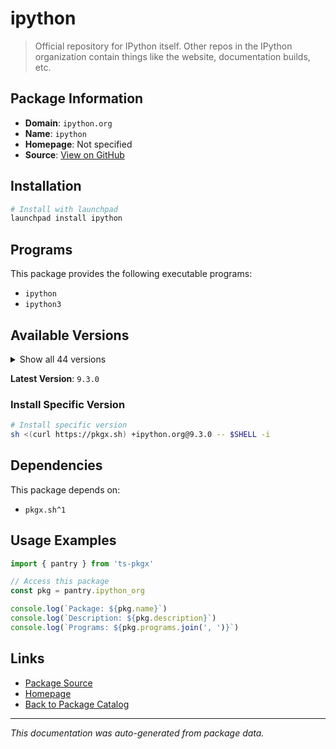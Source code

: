 # ipython

> Official repository for IPython itself. Other repos in the IPython organization contain things like the website, documentation builds, etc.

## Package Information

- **Domain**: `ipython.org`
- **Name**: `ipython`
- **Homepage**: Not specified
- **Source**: [View on GitHub](https://github.com/pkgxdev/pantry/tree/main/projects/ipython.org/package.yml)

## Installation

```bash
# Install with launchpad
launchpad install ipython
```

## Programs

This package provides the following executable programs:

- `ipython`
- `ipython3`

## Available Versions

<details>
<summary>Show all 44 versions</summary>

- `9.3.0`, `9.2.0`, `9.1.0`, `9.0.2`, `9.0.1`
- `9.0.0`, `8.37.0`, `8.36.0`, `8.35.0`, `8.34.0`
- `8.33.0`, `8.32.0`, `8.31.0`, `8.30.0`, `8.29.0`
- `8.28.0`, `8.27.0`, `8.26.0`, `8.25.0`, `8.24.0`
- `8.23.0`, `8.22.2`, `8.22.1`, `8.22.0`, `8.21.0`
- `8.20.0`, `8.19.1`, `8.19.0`, `8.18.1`, `8.18.0`
- `8.17.2`, `8.17.1`, `8.17.0`, `8.16.1`, `8.16.0`
- `8.15.0`, `8.14.0`, `8.13.2`, `8.13.1`, `8.13.0`
- `8.12.3`, `8.12.2`, `8.12.1`, `8.12.0`

</details>

**Latest Version**: `9.3.0`

### Install Specific Version

```bash
# Install specific version
sh <(curl https://pkgx.sh) +ipython.org@9.3.0 -- $SHELL -i
```

## Dependencies

This package depends on:

- `pkgx.sh^1`

## Usage Examples

```typescript
import { pantry } from 'ts-pkgx'

// Access this package
const pkg = pantry.ipython_org

console.log(`Package: ${pkg.name}`)
console.log(`Description: ${pkg.description}`)
console.log(`Programs: ${pkg.programs.join(', ')}`)
```

## Links

- [Package Source](https://github.com/pkgxdev/pantry/tree/main/projects/ipython.org/package.yml)
- [Homepage](#)
- [Back to Package Catalog](../package-catalog.md)

---

*This documentation was auto-generated from package data.*
